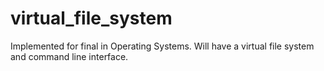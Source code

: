 # virtual_file_system
Implemented for final in Operating Systems. Will have a virtual file system and command line interface.
